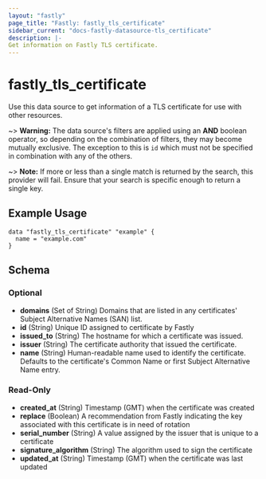```yaml
---
layout: "fastly"
page_title: "Fastly: fastly_tls_certificate"
sidebar_current: "docs-fastly-datasource-tls_certificate"
description: |-
Get information on Fastly TLS certificate.
---
```


# fastly_tls_certificate

Use this data source to get information of a TLS certificate for use with other resources.

~> **Warning:** The data source's filters are applied using an **AND** boolean operator, so depending on the combination
of filters, they may become mutually exclusive. The exception to this is `id` which must not be specified in combination
with any of the others.

~> **Note:** If more or less than a single match is returned by the search, this provider will fail. Ensure that your search is specific enough to return a single key.

## Example Usage

```hcl
data "fastly_tls_certificate" "example" {
  name = "example.com"
}
```
<!-- schema generated by tfplugindocs -->
## Schema

### Optional

- **domains** (Set of String) Domains that are listed in any certificates' Subject Alternative Names (SAN) list.
- **id** (String) Unique ID assigned to certificate by Fastly
- **issued_to** (String) The hostname for which a certificate was issued.
- **issuer** (String) The certificate authority that issued the certificate.
- **name** (String) Human-readable name used to identify the certificate. Defaults to the certificate's Common Name or first Subject Alternative Name entry.

### Read-Only

- **created_at** (String) Timestamp (GMT) when the certificate was created
- **replace** (Boolean) A recommendation from Fastly indicating the key associated with this certificate is in need of rotation
- **serial_number** (String) A value assigned by the issuer that is unique to a certificate
- **signature_algorithm** (String) The algorithm used to sign the certificate
- **updated_at** (String) Timestamp (GMT) when the certificate was last updated
